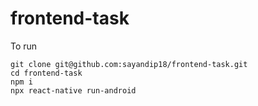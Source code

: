 # frontend-task

To run
```
git clone git@github.com:sayandip18/frontend-task.git
cd frontend-task
npm i
npx react-native run-android
```
